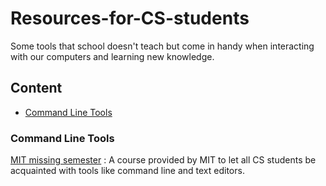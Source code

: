 # Resources-for-CS-students
Some tools that school doesn't teach but come in handy when interacting with our computers and learning new knowledge.

## Content

<ul>
  <li><a href="#Command Line Tools">Command Line Tools</a></li>

</ul>

### Command Line Tools
[MIT missing semester](https://missing.csail.mit.edu) : A course provided by MIT to let all CS students be acquainted with tools like command line and text editors.
